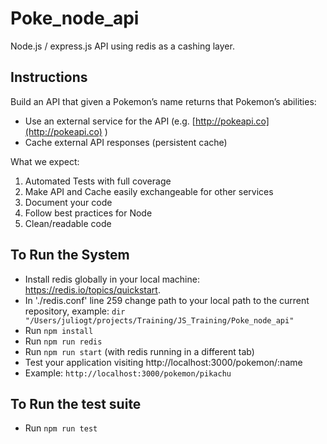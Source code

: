# Poke_node_api

Node.js / express.js API using redis as a cashing layer.

## Instructions

Build an API that given a Pokemon’s name returns that Pokemon’s abilities:

* Use an external service for the API (e.g.  [http://pokeapi.co](http://pokeapi.co) )
* Cache external API responses (persistent cache)

What we expect:
1. Automated Tests with full coverage
2. Make API and Cache easily exchangeable for other services 
3. Document your code
4. Follow best practices for Node 
5. Clean/readable code 

## To Run the System

  - Install redis globally in your local machine: https://redis.io/topics/quickstart.
  - In './redis.conf' line 259 change path to your local path to the current repository, example:
    ```dir "/Users/juliogt/projects/Training/JS_Training/Poke_node_api"``` 
  - Run ```npm install```
  - Run ```npm run redis```
  - Run ```npm run start``` (with redis running in a different tab)
  - Test your application visiting http://localhost:3000/pokemon/:name
  - Example: ```http://localhost:3000/pokemon/pikachu```
  
## To Run the test suite

  - Run ```npm run test```
  
  
  



